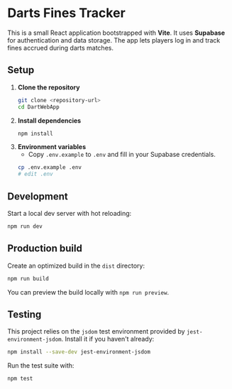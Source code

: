 # Darts Fines Tracker

This is a small React application bootstrapped with **Vite**. It uses **Supabase** for authentication and data storage. The app lets players log in and track fines accrued during darts matches.

## Setup

1. **Clone the repository**
   ```bash
   git clone <repository-url>
   cd DartWebApp
   ```
2. **Install dependencies**
   ```bash
   npm install
   ```
3. **Environment variables**
   - Copy `.env.example` to `.env` and fill in your Supabase credentials.
   ```bash
   cp .env.example .env
   # edit .env
   ```

## Development

Start a local dev server with hot reloading:
```bash
npm run dev
```

## Production build

Create an optimized build in the `dist` directory:
```bash
npm run build
```
You can preview the build locally with `npm run preview`.

## Testing

This project relies on the `jsdom` test environment provided by
`jest-environment-jsdom`. Install it if you haven't already:

```bash
npm install --save-dev jest-environment-jsdom
```

Run the test suite with:

```bash
npm test
```
